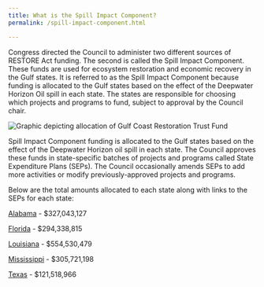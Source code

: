 ```yaml
---
title: What is the Spill Impact Component?
permalink: /spill-impact-component.html

---
```

Congress directed the Council to administer two different sources of RESTORE Act funding. The second is called the Spill Impact Component. These funds are used for ecosystem restoration and economic recovery in the Gulf states. It is referred to as the Spill Impact Component because funding is allocated to the Gulf states based on the effect of the Deepwater Horizon Oil spill in each state. The states are responsible for choosing which projects and programs to fund, subject to approval by the Council chair.

![Graphic depicting allocation of Gulf Coast Restoration Trust Fund](/sites/default/files/styles/full_width/public/2025-03/Buckets%20Graphic.png?itok=hHADC6k0)

Spill Impact Component funding is allocated to the Gulf states based on the effect of the Deepwater Horizon oil spill in each state. The Council approves these funds in state-specific batches of projects and programs called State Expenditure Plans (SEPs). The Council occasionally amends SEPs to add more activities or modify previously-approved projects and programs.

Below are the total amounts allocated to each state along with links to the SEPs for each state:

  
[Alabama](/spill-impact-component/alabama) - $327,043,127

[Florida](/spill-impact-component/florida) - $294,338,815

[Louisiana](/spill-impact-component/louisiana) - $554,530,479

[Mississippi](/spill-impact-component/mississippi) - $305,721,198

[Texas](/spill-impact-component/texas) - $121,518,966